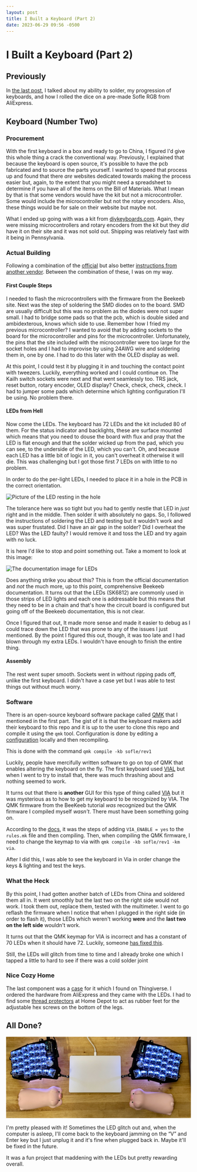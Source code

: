 ```yaml
---
layout: post
title: I Built a Keyboard (Part 2)
date: 2023-06-29 09:56 -0500
---
```


# I Built a Keyboard (Part 2)

## Previously

In [the last post](/i-built-a-keyboard/), I talked about my ability to solder, my progression of keyboards, and how I rolled the dice on a pre-made Sofle RGB from AliExpress.

## Keyboard (Number Two)

### Procurement

With the first keyboard in a box and ready to go to China, I figured I'd give this whole thing a crack the conventional way. Previously, I explained that because the keyboard is open source, it's possible to have the pcb fabricated and to source the parts yourself. I wanted to speed that process up and found that there _are_ websites dedicated towards making the process easier but, again, to the extent that you might need a spreadsheet to determine if you have all of the items on the Bill of Materials. What I mean by that is that some vendors would have the kit but not a microcontroller. Some would include the microcontroller but not the rotary encoders. Also, these things would be for sale on their website but maybe not. 

What I ended up going with was a kit from [diykeyboards.com](https://www.diykeyboards.com/parts/pcbs/product/sofle-pcbs). Again, they were missing microcontrollers and rotary encoders from the kit but they _did_ have it on their site and it was not sold out. Shipping was relatively fast with it being in Pennsylvania. 

### Actual Building

Following a combination of the [official](https://josefadamcik.github.io/SofleKeyboard/build_guide_rgb.html) but also better [instructions from another vendor](https://docs.beekeeb.com/build-guide/sofle-rgb-v2.1-soflekeyboard-build-log-guide-with-photos). Between the combination of these, I was on my way.

#### First Couple Steps

I needed to flash the microcontrollers with the firmware from the Beekeeb site. Next was the step of soldering the SMD diodes on to the board. SMD are usually difficult but this was no problem as the diodes were not super small. I had to bridge some pads so that the pcb, which is double sided and ambidexterous, knows which side to use. Remember how I fried my previous microcontroller? I wanted to avoid that by adding sockets to the board for the microcontroller and pins for the microcontroller. Unfortunately, the pins that the site included with the microcontroller were too large for the socket holes and I had to improvise by using 24AWG wire and soldering them in, one by one. I had to do this later with the OLED display as well. 

At this point, I could test it by plugging it in and touching the contact point with tweezers. Luckily, everything worked and I could continue on. The Kailh switch sockets were next and that went seamlessly too. TRS jack, reset button, rotary encoder, OLED display? Check, check, check, check. I had to jumper some pads which determine which lighting configuration I'll be using. No problem there.

#### LEDs from Hell

Now come the LEDs. The keyboard has 72 LEDs and the kit included 80 of them. For the status indicator and backlights, these are surface mounted which means that you need to douse the board with flux and pray that the LED is flat enough and that the solder wicked up from the pad, which you can see, to the underside of the LED, which you can't. Oh, and because each LED has a little bit of logic in it, you can't overheat it otherwise it will die. This was challenging but I got those first 7 LEDs on with little to no problem. 

In order to do the per-light LEDs, I needed to place it in a hole in the PCB in the correct orientation. 

![Picture of the LED resting in the hole](https://josefadamcik.github.io/SofleKeyboard/images/build_guide_rgb/led-pinout.jpg)

The tolerance here was so tight but you had to gently nestle that LED in _just_ right and in the middle. Then solder it with absolutely no gaps. So, I followed the instructions of soldering the LED and testing but it wouldn't work and was super frustated. Did I have an air gap in the solder? Did I overheat the LED? Was the LED faulty? I would remove it and toss the LED and try again with no luck.  

It is here I'd like to stop and point something out. Take a moment to look at this image:

![The documentation image for LEDs](https://josefadamcik.github.io/SofleKeyboard/images/build_guide_rgb/board-both.png)

Does anything strike you about this? This is from the official documentation and *not* the much more, up to this point, comprehensive Beekeeb documentation. It turns out that the LEDs (SK6812) are commonly used in those strips of LED lights and each one is addressable but this means that they need to be in a chain and that's how the circuit board is configured but going off of the Beekeeb documentation, this is not clear. 

Once I figured that out, It made more sense and made it easier to debug as I could trace down the LED that was prone to any of the issues I just mentioned. By the point I figured this out, though, it was too late and I had blown through my extra LEDs. I wouldn't have enough to finish the entire thing. 

#### Assembly

The rest went super smooth. Sockets went in without ripping pads off, unlike the first keyboard. I didn't have a case yet but I was able to test things out without much worry. 

### Software

There is an open-source keyboard software package called [QMK](https://docs.qmk.fm/#/) that I mentioned in the first part. The gist of it is that the keyboard makers add their keyboard to this repo and it is up to the user to clone this repo and compile it using the `qmk` tool. Configuration is done by editing a [configuration](https://github.com/qmk/qmk_firmware/blob/master/keyboards/sofle/keymaps/rgb_default/keymap.c) locally and then recompiling. 

This is done with the command `qmk compile -kb sofle/rev1`

Luckily, people have mercifully written software to go on top of QMK that enables altering the keyboard on the fly. The first keyboard used [VIAL](https://get.vial.today) but when I went to try to install that, there was much thrashing about and nothing seemed to work. 

It turns out that there is **another** GUI for this type of thing called [VIA](https://www.caniusevia.com) but it was mysterious as to how to get my keyboard to be recognized by VIA. The QMK firmware from the BeeKeeb tutorial _was_ recognized but the QMK firmware I compiled myself _wasn't_. There must have been something going on. 

According to the [docs](https://www.caniusevia.com/docs/configuring_qmk), it was the steps of adding `VIA_ENABLE = yes` to the `rules.mk` file and then compiling. Then, when compiling the QMK firmware, I need to change the keymap to via with `qmk compile -kb sofle/rev1 -km via`. 

After I did this, I was able to see the keyboard in Via in order change the keys & lighting and test the keys. 

### What the Heck

By this point, I had gotten another batch of LEDs from China and soldered them all in. It went smoothly but the last two on the right side would not work. I took them out, replace them, tested with the multimeter. I went to go reflash the firmware when I notice that when I plugged in the right side (in order to flash it), those LEDs which weren't working **were** and the **last two on the left side** wouldn't work. 

It turns out that the QMK keymap for VIA is incorrect and has a constant of 70 LEDs when it should have 72. Luckily, someone [has fixed this](https://github.com/qmk/qmk_firmware/commit/2750e031c1ad9e2f90fcd94f445efcfd8b41bf1c).

Still, the LEDs will glitch from time to time and I already broke one which I tapped a little to hard to see if there was a cold solder joint 

### Nice Cozy Home

The last component was a [case](https://www.thingiverse.com/thing:4837481) for it which I found on Thingiverse. I ordered the hardware from AliExpress and they came with the LEDs. I had to find some [thread protectors](https://www.homedepot.com/p/Everbilt-10-Black-Rubber-Screw-Protectors-2-Piece-812788/204275995) at Home Depot to act as rubber feet for the adjustable hex screws on the bottom of the legs.

 ## All Done?

 ![Finished Keyboard](/assets/images/2023-06-29-i-built-a-keyboard-part-2/black_keyboard.jpeg)

 I'm pretty pleased with it! Sometimes the LED glitch out and, when the computer is asleep, I'll come back to the keyboard jamming on the “V” and Enter key but I just unplug it and it's fine when plugged back in. Maybe it'll be fixed in the future.

 It was a fun project that maddening with the LEDs but pretty rewarding overall. 
